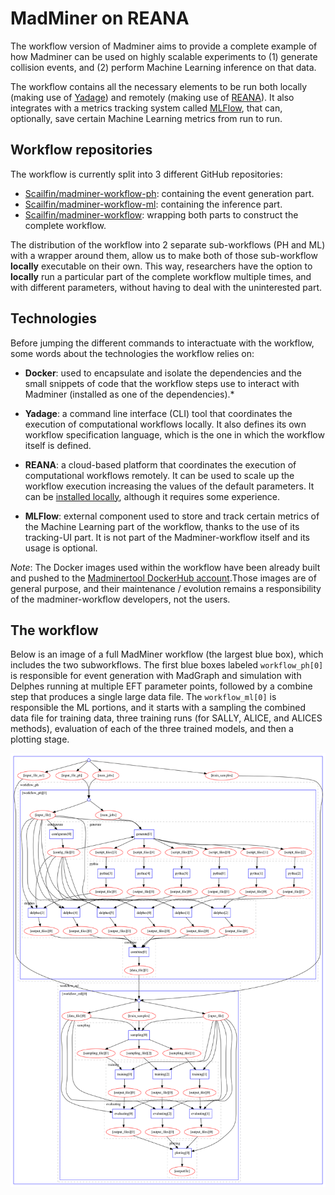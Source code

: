 # MadMiner on REANA

The workflow version of Madminer aims to provide a complete example of how Madminer can be used on highly scalable experiments to (1) generate collision events, and (2) perform Machine Learning inference on that data.

The workflow contains all the necessary elements to be run both locally (making use of [Yadage](https://yadage.readthedocs.io/en/latest/)) and remotely (making use of [REANA](https://reanahub.io/)). It also integrates with a metrics tracking system called [MLFlow](https://mlflow.org/), that can, optionally, save certain Machine Learning metrics from run to run.

## Workflow repositories
The workflow is currently split into 3 different GitHub repositories:

  * [Scailfin/madminer-workflow-ph](https://github.com/scailfin/madminer-workflow-ph): containing the event generation part.
  * [Scailfin/madminer-workflow-ml](https://github.com/scailfin/madminer-workflow-ml): containing the inference part.
  * [Scailfin/madminer-workflow](https://github.com/scailfin/madminer-workflow): wrapping both parts to construct the complete workflow.

The distribution of the workflow into 2 separate sub-workflows (PH and ML) with a wrapper around them, allow us to make both of those sub-workflow **locally** executable on their own. This way, researchers have the option to **locally** run a particular part of the complete workflow multiple times, and with different parameters, without having to deal with the uninterested part.

## Technologies
Before jumping the different commands to interactuate with the workflow, some words about the technologies the workflow relies on:

 * **Docker**: used to encapsulate and isolate the dependencies and the small snippets of code that the workflow steps use to interact with Madminer (installed as one of the dependencies).*

 * **Yadage**: a command line interface (CLI) tool that coordinates the execution of computational workflows locally. It also defines its own workflow specification language, which is the one in which the workflow itself is defined.

 * **REANA**: a cloud-based platform that coordinates the execution of computational workflows remotely. It can be used to scale up the workflow execution increasing the values of the default parameters. It can be [installed locally](https://docs.reana.io/administration/deployment/deploying-locally/), although it requires some experience.

 * **MLFlow**: external component used to store and track certain metrics of the Machine Learning part of the workflow, thanks to the use of its tracking-UI part. It is not part of the Madminer-workflow itself and its usage is optional.

*Note*: The Docker images used within the workflow have been already built and pushed to the [Madminertool DockerHub account](https://hub.docker.com/u/madminertool).Those images are of general purpose, and their maintenance / evolution remains a responsibility of the madminer-workflow developers, not the users.

## The workflow

Below is an image of a full MadMiner workflow (the largest blue box), which includes the two subworkflows. The first blue boxes labeled `workflow_ph[0]` is responsible for event generation with MadGraph and simulation with Delphes running at multiple EFT parameter points, followed by a combine step that produces a single large data file. The `workflow_ml[0]` is responsible the ML portions, and it starts with a sampling the combined data file for training data, three training runs (for SALLY, ALICE, and ALICES methods), evaluation of each of the three trained models, and then a plotting stage.

![image of the workflow](../images/workflow-all.png)